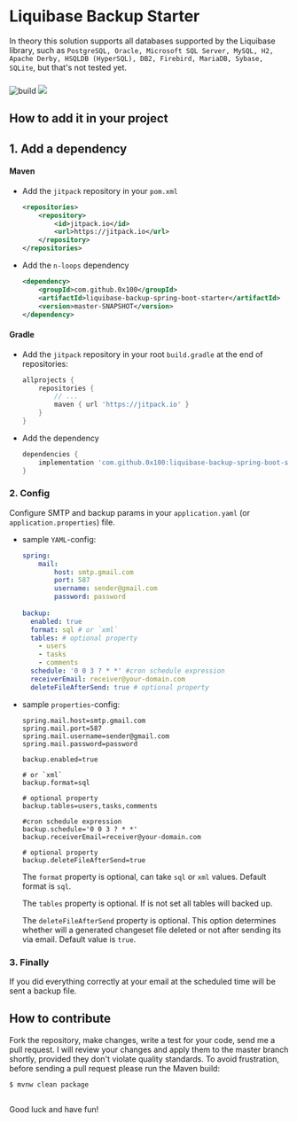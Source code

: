 # Liquibase Backup Starter

In theory this solution supports all databases supported by the Liquibase library, such as `PostgreSQL, Oracle, Microsoft SQL Server, MySQL, H2, Apache Derby, HSQLDB (HyperSQL), DB2, Firebird, MariaDB, Sybase, SQLite`, but that's not tested yet.

###
![build](https://github.com/0x100/liquibase-backup-spring-boot-starter/workflows/build/badge.svg?branch=master)
[![](https://jitpack.io/v/0x100/liquibase-backup-spring-boot-starter.svg)](https://jitpack.io/#0x100/liquibase-backup-spring-boot-starter)

##

## How to add it in your project

## 1. Add a dependency

#### Maven

- Add the `jitpack` repository in your `pom.xml`

    ```xml
    <repositories>
        <repository>
            <id>jitpack.io</id>
            <url>https://jitpack.io</url>
        </repository>
    </repositories>
    ```

- Add the `n-loops` dependency

    ```xml
    <dependency>
        <groupId>com.github.0x100</groupId>
        <artifactId>liquibase-backup-spring-boot-starter</artifactId>
        <version>master-SNAPSHOT</version>
    </dependency>
    ```

#### Gradle

- Add the `jitpack` repository in your root `build.gradle` at the end of repositories:
    ```groovy
    allprojects {
        repositories {
            // ...
            maven { url 'https://jitpack.io' }
        }
    }
    ```

- Add the dependency
    ```groovy
    dependencies {
        implementation 'com.github.0x100:liquibase-backup-spring-boot-starter:master-SNAPSHOT'
    }
    ```
### 2. Config

Configure SMTP and backup params in your `application.yaml` (or `application.properties`) file. 

- sample `YAML`-config:
    ```yaml
    spring:
        mail:
            host: smtp.gmail.com
            port: 587
            username: sender@gmail.com
            password: password
         
    backup:
      enabled: true
      format: sql # or `xml`
      tables: # optional property
        - users
        - tasks
        - comments
      schedule: '0 0 3 ? * *' #cron schedule expression
      receiverEmail: receiver@your-domain.com
      deleteFileAfterSend: true # optional property
    ```
- sample `properties`-config:
    ```properties
    spring.mail.host=smtp.gmail.com
    spring.mail.port=587
    spring.mail.username=sender@gmail.com
    spring.mail.password=password
         
    backup.enabled=true

    # or `xml`
    backup.format=sql

    # optional property
    backup.tables=users,tasks,comments

    #cron schedule expression
    backup.schedule='0 0 3 ? * *'
    backup.receiverEmail=receiver@your-domain.com

    # optional property
    backup.deleteFileAfterSend=true
    ```
        
    The `format` property is optional, can take `sql` or `xml` values.
    Default format is `sql`.
    
    The `tables` property is optional. If is not set all tables will backed up.
    
    The `deleteFileAfterSend` property is optional. This option determines whether will a generated changeset file deleted or not after sending its via email. 
    Default value is `true`.

### 3. Finally  

If you did everything correctly at your email at the scheduled time will be sent a backup file.

## How to contribute
Fork the repository, make changes, write a test for your code, send me a pull request. 
I will review your changes and apply them to the master branch shortly, provided they don't violate quality standards. 
To avoid frustration, before sending a pull request please run the Maven build:
```
$ mvnw clean package
```

##

Good luck and have fun!